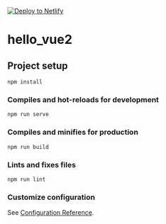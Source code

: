[![Deploy to Netlify](https://www.netlify.com/img/deploy/button.svg)](https://app.netlify.com/start/deploy?repository=https://github.com/gomah/hello_vue2)
# hello_vue2

## Project setup
```
npm install
```

### Compiles and hot-reloads for development
```
npm run serve
```

### Compiles and minifies for production
```
npm run build
```

### Lints and fixes files
```
npm run lint
```

### Customize configuration
See [Configuration Reference](https://cli.vuejs.org/config/).

